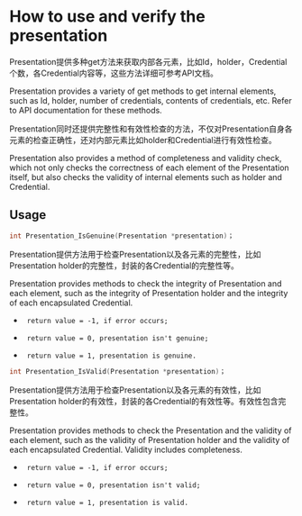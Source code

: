 # How to use and verify the presentation

Presentation提供多种get方法来获取内部各元素，比如Id，holder，Credential个数，各Credential内容等，这些方法详细可参考API文档。

Presentation provides a variety of get methods to get internal elements, such as Id, holder, number of credentials, contents of credentials, etc. Refer to API documentation for these methods.

Presentation同时还提供完整性和有效性检查的方法，不仅对Presentation自身各元素的检查正确性，还对内部元素比如holder和Credential进行有效性检查。

Presentation also provides a method of completeness and validity check, which not only checks the correctness of each element of the Presentation itself, but also checks the validity of internal elements such as holder and Credential.

## Usage

```c
int Presentation_IsGenuine(Presentation *presentation)；
```

Presentation提供方法用于检查Presentation以及各元素的完整性，比如Presentation holder的完整性，封装的各Credential的完整性等。

Presentation provides methods to check the integrity of Presentation and each element, such as the integrity of Presentation holder and the integrity of each encapsulated Credential.

* ```
   return value = -1, if error occurs;
  ```
* ```
   return value = 0, presentation isn't genuine;
  ```
* ```
   return value = 1, presentation is genuine.
  ```

```c
int Presentation_IsValid(Presentation *presentation)；
```

Presentation提供方法用于检查Presentation以及各元素的有效性，比如Presentation holder的有效性，封装的各Credential的有效性等。有效性包含完整性。

Presentation provides methods to check the Presentation and the validity of each element, such as the validity of Presentation holder and the validity of each encapsulated Credential. Validity includes completeness.

* ```
   return value = -1, if error occurs;
  ```
* ```
   return value = 0, presentation isn't valid;
  ```
* ```
   return value = 1, presentation is valid.
  ```
